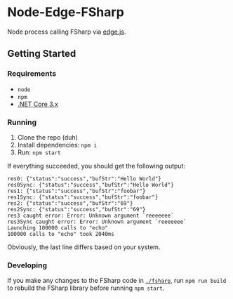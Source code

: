 # Node-Edge-FSharp

Node process calling FSharp via [edge.js](https://github.com/agracio/edge-js).

## Getting Started

### Requirements
- `node`
- `npm`
- [.NET Core 3.x](https://dotnet.microsoft.com/download)

### Running
1. Clone the repo (duh)
2. Install dependencies: `npm i`
3. Run: `npm start`
    
If everything succeeded, you should get the following output:
```
res0: {"status":"success","bufStr":"Hello World"}
res0Sync: {"status":"success","bufStr":"Hello World"}
res1: {"status":"success","bufStr":"foobar"}
res1Sync: {"status":"success","bufStr":"foobar"}
res2: {"status":"success","bufStr":"69"}
res2Sync: {"status":"success","bufStr":"69"}
res3 caught error: Error: Unknown argument `reeeeeee`
res3Sync caught error: Error: Unknown argument `reeeeeee`
Launching 100000 calls to "echo"
100000 calls to "echo" took 2040ms
```

Obviously, the last line differs based on your system.

### Developing

If you make any changes to the FSharp code in [`./fsharp`](./fsharp), run `npm run build` to rebuild the FSharp library before running `npm start`.